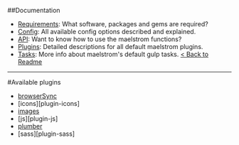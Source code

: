 ##Documentation
- [Requirements][docs-requirements]: What software, packages and gems are required?
- [Config][docs-config]: All available config options described and explained.
- [API][docs-api]: Want to know how to use the maelstrom functions?
- [Plugins][docs-plugins]: Detailed descriptions for all default maelstrom plugins.
- [Tasks][docs-tasks]: More info about maelstrom's default gulp tasks.
[< Back to Readme](../)

--------------------------------------------------------------------------------


#Available plugins
- [browserSync][plugin-browserSync]
- [icons][plugin-icons]
- [images][plugin-images]
- [js][plugin-js]
- [plumber][plugin-plumber]
- [sass][plugin-sass]

[plugin-browserSync]:
[plugin-icons]:
[plugin-images]:
[plugin-js]:
[plugin-plumber]:
[plugin-sass]:

[docs-requirements]: requirements.md
[docs-config]: config.md
[docs-api]: api.md
[docs-plugins]: plugins.md
[docs-tasks]: tasks.md

